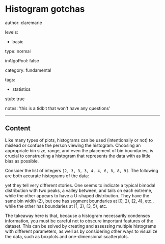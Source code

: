 # Histogram gotchas

author: claremarie

levels:

  - basic

type: normal

inAlgoPool: false

category: fundamental

tags:

  - statistics

stub: true

notes: 'this is a tidbit that won't have any questions'





---
## Content

Like many types of plots, histograms can be used (intentionally or not) to mislead or confuse the person viewing the histogram. Choosing an appropriate bin size, range, and even the placement of bin boundaries, is crucial to constructing a histogram that represents the data with as little bias as possible.

Consider the list of integers `[2, 3, 3, 3, 4, 4, 6, 8, 8, 9]`. The following are both accurate histograms of the data:

<!---
Find image at histogram-images.ipynb
-->

yet they tell very different stories. One seems to indicate a typical bimodal distribution with two peaks, a valley between, and tails on each extreme, while the other appears to have a U-shaped distribution. They have the same bin width (2), but one has segment boundaries at [0, 2), [2, 4), etc., while the other has boundaries at [1, 3), [3, 5), etc.

The takeaway here is that, because a histogram necessarily condenses information, you must be careful not to obscure important features of the dataset. This can be solved by creating and assessing multiple histograms with different parameters, as well as by considering other ways to visualize the data, such as boxplots and one-dimensional scatterplots.
